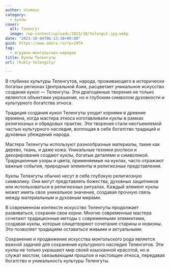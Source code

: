 ```yaml
---
author: olomouc
category:
  - куклы
cover:
  alt: Теленгут
  image: /wp-content/uploads/2023/10/telengut-jpg.webp
date: "2023-10-04T06:13:38+00:00"
guid: https://www.adora.ru/?p=2974
tag:
  - игрушки-монгольских-народов
title: Куклы Теленгуты
url: /kukly-telengity/

---
```

В глубинах культуры Теленгутов, народа, проживающего в исторически богатых регионах Центральной Азии, расцветает уникальное искусство создания кукол — Теленгуты. Эти драгоценные творения не только являются объектами украшения, но и глубоким символом духовности и культурного богатства этноса.

Традиция создания кукол Теленгуты уходит корнями в древние времена, когда мастера этноса изготавливали куклы в рамках религиозных и обрядовых практик. Эти творения стали неотъемлемой частью культурного наследия, воплощая в себе богатство традиций и духовных убеждений народа.

Мастера Теленгуты используют разнообразные материалы, такие как дерево, ткань, и даже кожа. Уникальные техники росписи и декорирования создают куклы, богатые деталями и символикой. Традиционные узоры и цвета, применяемые на куклах, часто отражают важные события, природные элементы и религиозные представления.

Куклы Теленгуты обычно несут в себе глубокую религиозную символику. Они могут представлять божества, духовных защитников или использоваться в религиозных ритуалах. Каждый элемент куклы может иметь свое уникальное значение, создавая прочную связь между материальным и духовным мирами.

В современном контексте искусство Теленгуты продолжает развиваться, сохраняя свои корни. Многие современные мастера сочетают традиционные методы с современными элементами, создавая куклы, которые олицетворяют сочетание старины и новизны. Это позволяет традициям оставаться живыми и актуальными.

Сохранение и продвижение искусства монгольского рода является важной задачей для сохранения культурного наследия Теленгитов. Эти куклы не только украшают мир своей изысканной красотой, но и служат мостом, связывающим прошлое и настоящее этноса, передавая богатство и уникальность культуры Теленгуты.
